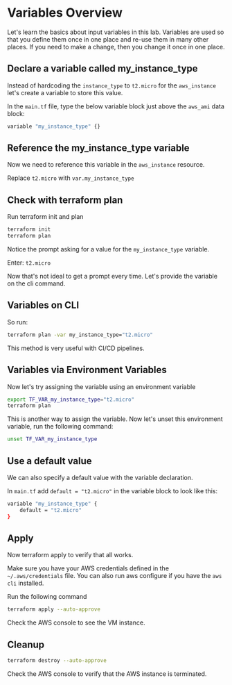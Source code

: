 # Variables Overview

Let's learn the basics about input variables in this lab. Variables are used so that you define them once in one place and re-use them in many other places. If you need to make a change, then you change it once in one place.

## Declare a variable called my_instance_type

Instead of hardcoding the `instance_type` to  `t2.micro` for the `aws_instance` let's create a variable to store this value.

In the `main.tf` file, type the below variable block just above the `aws_ami` data block:

```bash
variable "my_instance_type" {}
```

## Reference the my_instance_type variable

Now we need to reference this variable in the `aws_instance` resource.

Replace `t2.micro` with `var.my_instance_type`

## Check with terraform plan

Run terraform init and plan 

```bash
terraform init
terraform plan
```

Notice the prompt asking for a value for the `my_instance_type` variable.

Enter: `t2.micro`

Now that's not ideal to get a prompt every time. Let's provide the variable on the cli command. 

## Variables on CLI

So run:

```bash
terraform plan -var my_instance_type="t2.micro"
```

This method is very useful with CI/CD pipelines.

## Variables via Environment Variables

Now let's try assigning the variable using an environment variable

```bash
export TF_VAR_my_instance_type="t2.micro"
terraform plan
```

This is another way to assign the variable. Now let's unset this environment variable, run the following command:

```bash
unset TF_VAR_my_instance_type
```

## Use a default value

We can also specify a default value with the variable declaration.

In `main.tf` add `default = "t2.micro"` in the variable block to look like this:

```bash
variable "my_instance_type" {
    default = "t2.micro"
}
```

## Apply

Now terraform apply to verify that all works.

Make sure you have your AWS credentials defined in the `~/.aws/credentials` file. You can also run aws configure if you have the `aws cli` installed.

Run the following command
```bash
terraform apply --auto-approve
```

Check the AWS console to see the VM instance.

## Cleanup

```bash
terraform destroy --auto-approve
```

Check the AWS console to verify that the AWS instance is terminated.